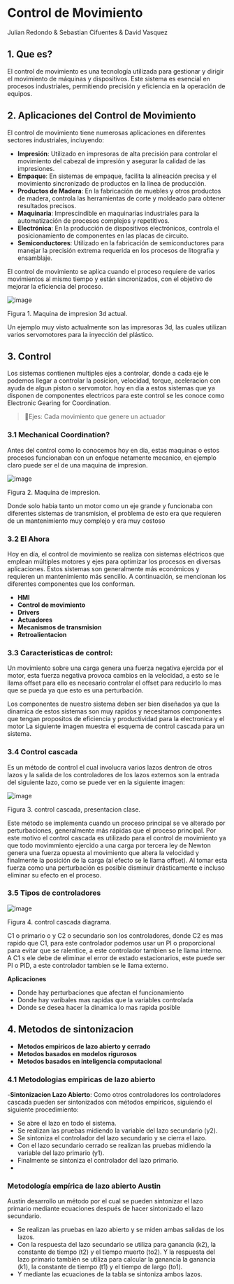 # Control de Movimiento
Julian Redondo & Sebastian Cifuentes & David Vasquez
## 1. Que es?
El control de movimiento es una tecnología utilizada para gestionar y dirigir el movimiento de máquinas y dispositivos. Este sistema es esencial en procesos industriales, permitiendo precisión y eficiencia en la operación de equipos. 

## 2. Aplicaciones del Control de Movimiento

El control de movimiento tiene numerosas aplicaciones en diferentes sectores industriales, incluyendo:

- **Impresión**: Utilizado en impresoras de alta precisión para controlar el movimiento del cabezal de impresión y asegurar la calidad de las impresiones.
- **Empaque**: En sistemas de empaque, facilita la alineación precisa y el movimiento sincronizado de productos en la línea de producción.
- **Productos de Madera**: En la fabricación de muebles y otros productos de madera, controla las herramientas de corte y moldeado para obtener resultados precisos.
- **Maquinaria**: Imprescindible en maquinarias industriales para la automatización de procesos complejos y repetitivos.
- **Electrónica**: En la producción de dispositivos electrónicos, controla el posicionamiento de componentes en las placas de circuito.
- **Semiconductores**: Utilizado en la fabricación de semiconductores para manejar la precisión extrema requerida en los procesos de litografía y ensamblaje.

El control de movimiento se aplica cuando el proceso requiere de varios movimientos al mismo tiempo y están sincronizados, con el objetivo de mejorar la eficiencia del proceso.

![image](https://github.com/user-attachments/assets/7fac3cf4-1559-4c6b-9e63-316432b3bb74)

Figura 1. Maquina de impresion 3d actual.

Un ejemplo muy visto actualmente son las impresoras 3d, las cuales utilizan varios servomotores para la inyección del plástico.

## 3. Control 
Los sistemas contienen multiples ejes a controlar, donde a cada eje le podemos llegar a controlar la posicion, velocidad, torque, aceleracion con ayuda de algun piston o servomotor. hoy en dia a estos sistemas que ya disponen de componentes electricos para este control se les conoce como Electronic Gearing for Coordination. 
>🔑Ejes: Cada movimiento que genere un actuador

### 3.1 Mechanical Coordination?
Antes del control como lo conocemos hoy en dia, estas maquinas o estos procesos funcionaban con un enfoque netamente mecanico, en ejemplo claro puede ser el de una maquina de impresion.


![image](https://github.com/user-attachments/assets/893c3501-8367-41f8-ade2-7408f0ff9eec)




Figura 2. Maquina de impresion.

Donde solo habia tanto un motor como un eje grande y funcionaba con diferentes sistemas de transmision, el problema de esto era que requieren de un mantenimiento muy complejo y era muy costoso

### 3.2 El Ahora
Hoy en día, el control de movimiento se realiza con sistemas eléctricos que emplean múltiples motores y ejes para optimizar los procesos en diversas aplicaciones. Estos sistemas son generalmente más económicos y requieren un mantenimiento más sencillo. A continuación, se mencionan los diferentes componentes  que los conforman.
- **HMI**
- **Control de movimiento**
- **Drivers**
- **Actuadores**
- **Mecanismos de transmision**
- **Retroalientacion**


### 3.3 Caracteristicas de control: 
Un movimiento sobre una carga genera una fuerza negativa ejercida por el motor, esta fuerza negativa provoca cambios en la velocidad, a esto se le llama offset para ello es necesario controlar el offset para reducirlo lo mas que se pueda ya que esto es una perturbación.

Los componentes de nuestro sistema deben ser bien diseñados ya que la dinamica de estos sistemas son muy rapidos y necesitamos componentes que tengan propositos de eficiencia y productividad para la electronica y el motor
La siguiente imagen muestra el esquema de control cascada para un sistema. 

### 3.4 Control cascada
Es un método de control el cual involucra varios lazos dentron de otros lazos y la salida de los controladores de los lazos externos son la entrada del siguiente lazo, como se puede ver en la siguiente imagen:

![image](https://github.com/user-attachments/assets/aa3d4dba-4e69-4159-9b7b-8a3e85bf04fa)


Figura 3. control cascada, presentacion clase.

Este método se implementa cuando un proceso principal se ve alterado por perturbaciones, generalmente más rápidas que el proceso principal. Por este motivo el control cascada es utilizado para el control de movimiento ya que todo movimmiento ejercido a una carga por tercera ley de Newton genera una fuerza opuesta al movimiento que altera la velocidad y finalmente la posición de la carga (al efecto se le llama offset). Al tomar esta fuerza como una perturbación es posible disminuir drásticamente e incluso eliminar su efecto en el proceso.


### 3.5 Tipos de controladores

![image](https://github.com/user-attachments/assets/0cfe162d-b10c-4444-bdb3-fbc8e259d337)


Figura 4. control cascada diagrama.

C1 o primario o  y C2 o secundario son los controladores, donde C2 es mas rapido que C1, para este controlador podemos usar un PI o proporcional para evitar que se ralentice, a este controlador tambien se le llama interno.
A C1 s ele debe de eliminar el error de estado estacionarios, este puede ser PI o PID, a este controlador tambien se le llama externo.

**Aplicaciones**
- Donde hay perturbaciones que afectan el funcionamiento
- Donde hay varibales mas rapidas que la variables controlada
- Donde se desea hacer la dinamica lo mas rapida posible

## 4. Metodos de sintonizacion
- **Metodos empiricos de lazo abierto y cerrado**
- **Metodos basados en modelos rigurosos**
- **Metodos basados en inteligencia computacional**

### 4.1 Metodologias empiricas de lazo abierto 
-**Sintonizacion Lazo Abierto**:
Como otros controladores los controladores cascada pueden ser sintonizados con métodos empíricos, siguiendo el siguiente procedimiento:

- Se abre el lazo en todo el sistema.
- Se realizan las pruebas midiendo la variable del lazo secundario (y2).
- Se sintoniza el controlador del lazo secundario y se cierra el lazo.
- Con el lazo secundario cerrado se realizan las pruebas midiendo la variable del lazo primario (y1).
- Finalmente se sintoniza el controlador del lazo primario.
- 
### Metodología empírica de lazo abierto Austin
Austin desarrollo un método por el cual se pueden sintonizar el lazo primario mediante ecuaciones después de hacer sintonizado el lazo secundario.

- Se realizan las pruebas en lazo abierto y se miden ambas salidas de los lazos.
- Con la respuesta del lazo secundario se utiliza para ganancia (k2), la constante de tiempo (t2) y el tiempo muerto (to2). Y la respuesta del lazo primario también se utiliza para calcular la ganancia la ganancia (k1), la constante de tiempo (t1) y el tiempo de largo (to1).
- Y mediante las ecuaciones de la tabla se sintoniza ambos lazos.

